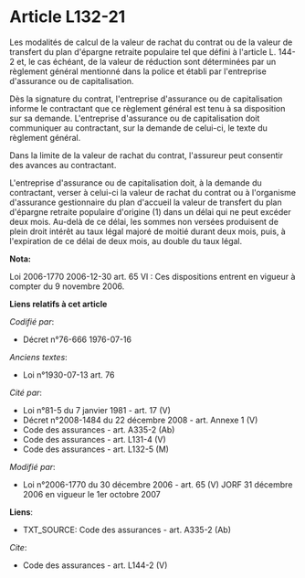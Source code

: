 # Article L132-21

Les modalités de calcul de la valeur de rachat du contrat ou de la valeur de transfert du plan d'épargne retraite populaire
tel que défini à l'article L. 144-2 et, le cas échéant, de la valeur de réduction sont déterminées par un règlement général
mentionné dans la police et établi par l'entreprise d'assurance ou de capitalisation.

Dès la signature du contrat, l'entreprise d'assurance ou de capitalisation informe le contractant que ce règlement général
est tenu à sa disposition sur sa demande. L'entreprise d'assurance ou de capitalisation doit communiquer au contractant, sur
la demande de celui-ci, le texte du règlement général.

Dans la limite de la valeur de rachat du contrat, l'assureur peut consentir des avances au contractant.

L'entreprise d'assurance ou de capitalisation doit, à la demande du contractant, verser à celui-ci la valeur de rachat du
contrat ou à l'organisme d'assurance gestionnaire du plan d'accueil la valeur de transfert du plan d'épargne retraite
populaire d'origine (1) dans un délai qui ne peut excéder deux mois. Au-delà de ce délai, les sommes non versées produisent
de plein droit intérêt au taux légal majoré de moitié durant deux mois, puis, à l'expiration de ce délai de deux mois, au
double du taux légal.

**Nota:**

Loi 2006-1770 2006-12-30 art. 65 VI : Ces dispositions entrent en vigueur à compter du 9 novembre 2006.

**Liens relatifs à cet article**

_Codifié par_:

  - Décret n°76-666 1976-07-16

_Anciens textes_:

  - Loi n°1930-07-13 art. 76

_Cité par_:

  - Loi n°81-5 du 7 janvier 1981 - art. 17 (V)
  - Décret n°2008-1484 du 22 décembre 2008 - art. Annexe 1 (V)
  - Code des assurances - art. A335-2 (Ab)
  - Code des assurances - art. L131-4 (V)
  - Code des assurances - art. L132-5 (M)

_Modifié par_:

  - Loi n°2006-1770 du 30 décembre 2006 - art. 65 (V) JORF 31 décembre 2006 en vigueur le 1er octobre 2007

**Liens**:

  - TXT_SOURCE: Code des assurances - art. A335-2 (Ab)

_Cite_:

  - Code des assurances - art. L144-2 (V)
